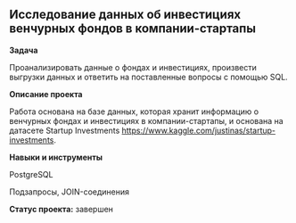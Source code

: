 ## Исследование данных об инвестициях венчурных фондов в компании-стартапы


**Задача**   

Проанализировать данные о фондах и инвестициях, произвести выгрузки данных и ответить на поставленные вопросы с помощью SQL.  


**Описание проекта**

Работа основана на базе данных, которая хранит информацию о венчурных фондах и инвестициях в компании-стартапы, и основана на датасете Startup Investments https://www.kaggle.com/justinas/startup-investments.  

**Навыки и инструменты**  

PostgreSQL  

Подзапросы, JOIN-соединения


**Статус проекта:** завершен